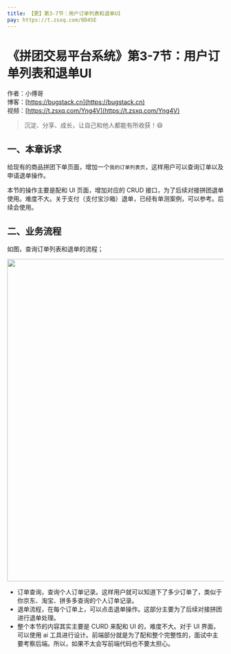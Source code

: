 ```yaml
---
title: 【更】第3-7节：用户订单列表和退单UI
pay: https://t.zsxq.com/8D4SE
---
```


# 《拼团交易平台系统》第3-7节：用户订单列表和退单UI

作者：小傅哥
<br/>博客：[https://bugstack.cn](https://bugstack.cn)
<br/>视频：[https://t.zsxq.com/Yng4V](https://t.zsxq.com/Yng4V)

>沉淀、分享、成长，让自己和他人都能有所收获！😄

## 一、本章诉求

给现有的商品拼团下单页面，增加一个`我的订单列表页`，这样用户可以查询订单以及申请退单操作。

本节的操作主要是配和 UI 页面，增加对应的 CRUD 接口，为了后续对接拼团退单使用。难度不大。关于支付（支付宝沙箱）退单，已经有单测案例，可以参考。后续会使用。

## 二、业务流程

如图，查询订单列表和退单的流程；

<div align="center">
    <img src="https://bugstack.cn/images/article/project/group-buy-market/group-buy-market-3-7-01.png" width="750px">
</div>

- 订单查询，查询个人订单记录。这样用户就可以知道下了多少订单了，类似于你京东、淘宝、拼多多查询的个人订单记录。
- 退单流程，在每个订单上，可以点击退单操作。这部分主要为了后续对接拼团进行退单处理。
- 整个本节的内容其实主要是 CURD 来配和 UI 的，难度不大。对于 UI 界面，可以使用 ai 工具进行设计。前端部分就是为了配和整个完整性的，面试中主要考察后端。所以，如果不太会写前端代码也不要太担心。